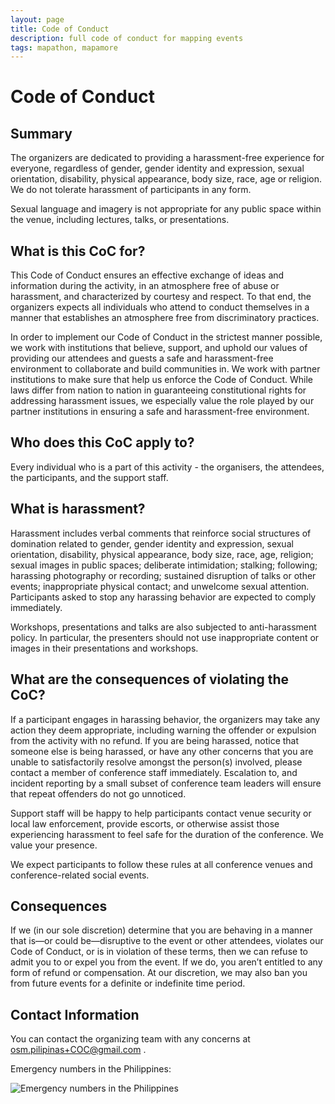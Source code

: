 ```yaml
---
layout: page
title: Code of Conduct
description: full code of conduct for mapping events
tags: mapathon, mapamore
---
```

<h1 class="color-pnm-red">Code of Conduct</h1>

## Summary

The organizers are dedicated to providing a harassment-free experience for everyone, regardless of gender, gender identity and expression, sexual orientation, disability, physical appearance, body size, race, age or religion. We do not tolerate harassment of participants in any form.

Sexual language and imagery is not appropriate for any public space within the venue, including lectures, talks, or presentations.

## What is this CoC for?
This Code of Conduct ensures an effective exchange of ideas and information during the activity,  in an atmosphere free of abuse or harassment, and characterized by courtesy and respect. To that end, the organizers expects all individuals who attend to conduct themselves in a manner that establishes an atmosphere free from discriminatory practices.

In order to implement our Code of Conduct in the strictest manner possible, we work with institutions that believe, support, and uphold our values of providing our attendees and guests a safe and harassment-free environment to collaborate and build communities in. We work with partner institutions to make sure that help us enforce the Code of Conduct. While laws differ from nation to nation in guaranteeing constitutional rights for addressing harassment issues, we especially value the role played by our partner institutions in ensuring a safe and harassment-free environment.

## Who does this CoC apply to?
Every individual who is a part of this activity - the organisers, the attendees, the participants, and the support staff.

## What is harassment?

Harassment includes verbal comments that reinforce social structures of domination related to gender, gender identity and expression, sexual orientation, disability, physical appearance, body size, race, age, religion; sexual images in public spaces; deliberate intimidation; stalking; following; harassing photography or recording; sustained disruption of talks or other events; inappropriate physical contact; and unwelcome sexual attention. Participants asked to stop any harassing behavior are expected to comply immediately.

Workshops, presentations and talks are also subjected to anti-harassment policy. In particular, the presenters should not use inappropriate content or images in their presentations and workshops.

## What are the consequences of violating the CoC?

If a participant engages in harassing behavior, the organizers may take any action they deem appropriate, including warning the offender or expulsion from the activity with no refund. If you are being harassed, notice that someone else is being harassed, or have any other concerns that you are unable to satisfactorily resolve amongst the person(s) involved, please contact a member of conference staff immediately. Escalation to, and incident reporting by a small subset of conference team leaders will ensure that repeat offenders do not go unnoticed.

Support staff will be happy to help participants contact venue security or local law enforcement, provide escorts, or otherwise assist those experiencing harassment to feel safe for the duration of the conference. We value your presence.

We expect participants to follow these rules at all conference venues and conference-related social events.

## Consequences

If we (in our sole discretion) determine that you are behaving in a manner that is—or could be—disruptive to the event or other attendees, violates our Code of Conduct, or is in violation of these terms, then we can refuse to admit you to or expel you from the event. If we do, you aren’t entitled to any form of refund or compensation. At our discretion, we may also ban you from future events for a definite or indefinite time period.


## Contact Information

You can contact the organizing team with any concerns at osm.pilipinas+COC@gmail.com .

Emergency numbers in the Philippines:

<div class='d-flex justify-content-center py-2'>
<img class='img-fluid post-image img-shadow'  alt='Emergency numbers in the Philippines' src='https://static.rappler.com/images/emergency-numbers-20130819.jpg' data-toggle='tooltip' data-placement='top' title='Emergency numbers in the Philippines'>
</div>
